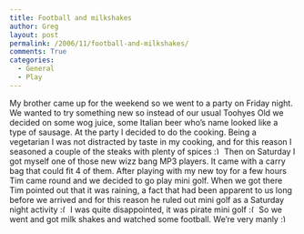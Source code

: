 ```yaml
---
title: Football and milkshakes
author: Greg
layout: post
permalink: /2006/11/football-and-milkshakes/
comments: True
categories:
  - General
  - Play
---
```

My brother came up for the weekend so we went to a party on Friday night. We wanted to try something new so instead of our usual Toohyes Old we decided on some wog juice, some Italian beer who’s name looked like a type of sausage. At the party I decided to do the cooking. Being a vegetarian I was not distracted by taste in my cooking, and for this reason I seasoned a couple of the steaks with plenty of spices <img src="http://gregology.net/wp-includes/images/smilies/simple-smile.png" alt=":)" class="wp-smiley" style="height: 1em; max-height: 1em;" /> Then on Saturday I got myself one of those new wizz bang MP3 players. It came with a carry bag that could fit 4 of them. After playing with my new toy for a few hours Tim came round and we decided to go play mini golf. When we got there Tim pointed out that it was raining, a fact that had been apparent to us long before we arrived and for this reason he ruled out mini golf as a Saturday night activity <img src="http://gregology.net/wp-includes/images/smilies/frownie.png" alt=":(" class="wp-smiley" style="height: 1em; max-height: 1em;" /> I was quite disappointed, it was pirate mini golf <img src="http://gregology.net/wp-includes/images/smilies/frownie.png" alt=":(" class="wp-smiley" style="height: 1em; max-height: 1em;" /> So we went and got milk shakes and watched some football. We’re very manly <img src="http://gregology.net/wp-includes/images/smilies/simple-smile.png" alt=":)" class="wp-smiley" style="height: 1em; max-height: 1em;" />